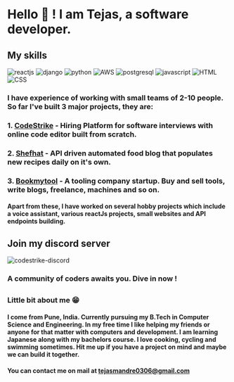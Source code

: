 # Hello 🖖 ! I am Tejas, a software developer.

## My skills

![reactjs](https://img.icons8.com/plasticine/100/000000/react.png "ReactJs") ![django](https://img.icons8.com/color/96/000000/django.png "Django") ![python](https://img.icons8.com/color/96/000000/python.png "Python") ![AWS](https://img.icons8.com/color/96/000000/amazon-web-services.png "AWS") ![postgresql](https://img.icons8.com/color/96/000000/postgreesql.png "PostgreSQL") ![javascript](https://img.icons8.com/color/96/000000/javascript.png "Javascript") ![HTML](https://img.icons8.com/color/96/000000/html-5.png "HTML") ![CSS](https://img.icons8.com/color/96/000000/css3.png "CSS")


  ### I have experience of working with small teams of 2-10 people. So far I've built 3 major projects, they are:

### 1. [CodeStrike](https://codestrike.in) - Hiring Platform for software interviews with online code editor built from scratch.

### 2. [Shefhat](https://shefhat.com) - API driven automated food blog that populates new recipes daily on it's own.

### 3. [Bookmytool](http://bookmytool.com) - A tooling company startup. Buy and sell tools, write blogs, freelance, machines and so on.

#### Apart from these, I have worked on several hobby projects which include a voice assistant, various reactJs projects, small websites and API endpoints building.

## Join my discord server


<a><img src="https://img.icons8.com/plasticine/100/000000/discord-logo.png" alt="codestrike-discord"></img><h3>A community of coders awaits you. Dive in now !</h3></a>


##

### Little bit about me 😁 

#### I come from Pune, India. Currently pursuing my B.Tech in Computer Science and Engineering. In my free time I like helping my friends or anyone for that matter with computers and development. I am learning Japanese along with my bachelors course. I love cooking, cycling and swimming sometimes. Hit me up if you have a project on mind and maybe we can build it together. 

#### You can contact me on mail at [tejasmandre0306@gmail.com](mailTo:tejasmandre0306@gmail.com)
